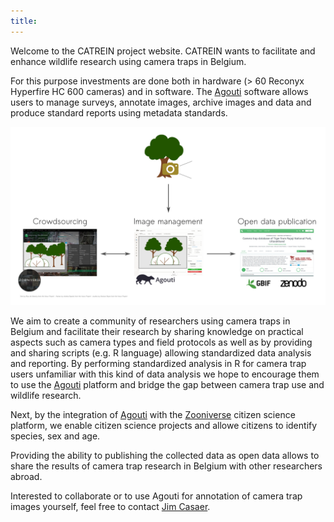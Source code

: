 ```yaml
---
title:
---
```


Welcome to the CATREIN project website. CATREIN wants to facilitate and enhance wildlife research using camera traps in Belgium.

For this purpose investments are done both in hardware (> 60 Reconyx Hyperfire HC 600 cameras) and in software. The [Agouti](http://www.agouti.eu) software allows users to manage surveys, annotate images, archive images and data and produce standard reports using metadata standards. 

![](images/overview_catrein_project.png)

We aim to create a community of researchers using camera traps in Belgium and facilitate their research by sharing knowledge on practical aspects such as camera types and field protocols as well as by providing and sharing scripts (e.g. R language) allowing standardized data analysis and reporting. By performing standardized analysis in R for camera trap users unfamiliar with this kind of data analysis we hope to encourage them to use the [Agouti](www.agouti.eu) platform and bridge the gap between camera trap use and wildlife research. 

Next, by the integration of [Agouti](http://www.agouti.eu) with the [Zooniverse](https://www.zooniverse.org/) citizen science platform, we enable citizen science projects and allowe citizens to identify species, sex and age.

Providing the ability to publishing the collected data as open data allows to share the results of camera trap research in Belgium with other researchers abroad. 

Interested to collaborate or to use Agouti for annotation of camera trap images yourself, feel free to contact [Jim Casaer](mailto:jim.casaer@inbo.be).
